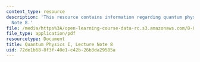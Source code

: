 ```yaml
---
content_type: resource
description: 'This resource contains information regarding quantum physics: Lecture
  Note 8.'
file: /media/https%3A/open-learning-course-data-rc.s3.amazonaws.com/8-04-quantum-physics-i-spring-2016/72de1b688f3f40e1c42b26b3da29585a_MIT8_04S16_LecNotes8.pdf
file_type: application/pdf
resourcetype: Document
title: Quantum Physics I, Lecture Note 8
uid: 72de1b68-8f3f-40e1-c42b-26b3da29585a
---
```

